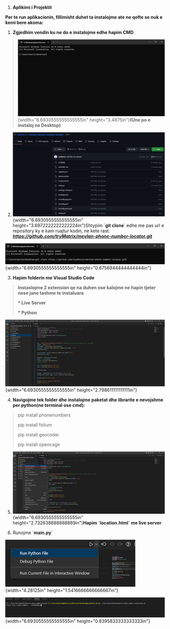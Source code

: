 1.  **Aplikimi i Projektit**

**Per te run aplikacionin, fillimisht duhet ta instalojme ate ne qofte
se nuk e kemi bere akoma:**

1.  **Zgjedhim vendin ku ne do e instalojme edhe hapim CMD**

> ![](vertopal_8322d7539fab41f983d870baf5d08ac9/media/image1.png){width="6.6930555555555555in"
> height="3.4875in"}**(Une po e instaloj ne Desktop)**

2.  ![](vertopal_8322d7539fab41f983d870baf5d08ac9/media/image2.png){width="6.6930555555555555in"
    height="3.6972222222222224in"}Shtypim \`**git clone**\` edhe me pas
    url e repository ky e kam ruajtur kodin, ne kete rast:
    ***https://github.com/tryMatrix/mevlan-phone-number-locator.git***

![](vertopal_8322d7539fab41f983d870baf5d08ac9/media/image3.png){width="6.6930555555555555in"
height="0.8756944444444444in"}

3.  **Hapim folderin me Visual Studio Code**

> **Instaslojme 2 extension qe na duhen ose kalojme ne hapin tjeter nese
> jane tashme te instaluara**
>
> **\* Live Server**
>
> **\* Python**

![](vertopal_8322d7539fab41f983d870baf5d08ac9/media/image4.png){width="6.6930555555555555in"
height="2.798611111111111in"}

4.  **Navigojme tek folder dhe instalojme paketat dhe librarite e
    nevojshme per python(ne terminal ose cmd):**

> pip install phonenumbers
>
> pip install folium
>
> pip install geocoder
>
> pip install opencage

5.  ![](vertopal_8322d7539fab41f983d870baf5d08ac9/media/image5.png){width="6.6930555555555555in"
    height="2.732638888888889in"}**Hapim \`location.html\` me live
    server**

6.  Runojme \`**main.py**\`

![](vertopal_8322d7539fab41f983d870baf5d08ac9/media/image6.png){width="4.28125in"
height="1.5416666666666667in"}

![](vertopal_8322d7539fab41f983d870baf5d08ac9/media/image7.png){width="6.6930555555555555in"
height="0.8395833333333333in"}
